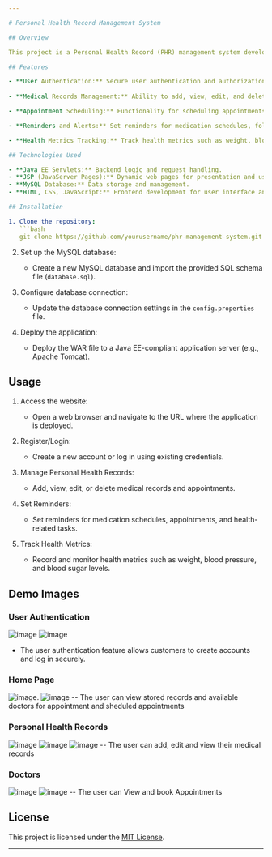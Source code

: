 ```yaml
---

# Personal Health Record Management System

## Overview

This project is a Personal Health Record (PHR) management system developed using Java EE servlets, JSP, and MySQL database. The system enables users to securely store, manage, and access their personal health information online. It provides features for adding medical records, scheduling appointments, setting reminders, and tracking health metrics.

## Features

- **User Authentication:** Secure user authentication and authorization system for accessing personal health records.
  
- **Medical Records Management:** Ability to add, view, edit, and delete medical records such as doctor visits, prescriptions, test results, and treatments.

- **Appointment Scheduling:** Functionality for scheduling appointments with healthcare providers, including date, time, and reason for the appointment.

- **Reminders and Alerts:** Set reminders for medication schedules, follow-up appointments, and health-related tasks.

- **Health Metrics Tracking:** Track health metrics such as weight, blood pressure, blood sugar levels, and other vital signs over time.

## Technologies Used

- **Java EE Servlets:** Backend logic and request handling.
- **JSP (JavaServer Pages):** Dynamic web pages for presentation and user interface.
- **MySQL Database:** Data storage and management.
- **HTML, CSS, JavaScript:** Frontend development for user interface and interactivity.

## Installation

1. Clone the repository:
   ```bash
   git clone https://github.com/yourusername/phr-management-system.git
   ```

2. Set up the MySQL database:
   - Create a new MySQL database and import the provided SQL schema file (`database.sql`).

3. Configure database connection:
   - Update the database connection settings in the `config.properties` file.

4. Deploy the application:
   - Deploy the WAR file to a Java EE-compliant application server (e.g., Apache Tomcat).

## Usage

1. Access the website:
   - Open a web browser and navigate to the URL where the application is deployed.

2. Register/Login:
   - Create a new account or log in using existing credentials.

3. Manage Personal Health Records:
   - Add, view, edit, or delete medical records and appointments.

4. Set Reminders:
   - Set reminders for medication schedules, appointments, and health-related tasks.

5. Track Health Metrics:
   - Record and monitor health metrics such as weight, blood pressure, and blood sugar levels.

## Demo Images


### User Authentication
![image](https://github.com/Anands001/phr-project/assets/110816114/ed4d6f89-ee08-4e25-a7d2-58577205c63c)
![image](https://github.com/Anands001/phr-project/assets/110816114/59f79781-a2cd-4cd8-996d-de1a8bc5e367)
- The user authentication feature allows customers to create accounts and log in securely.

### Home Page
![image](https://github.com/Anands001/phr-project/assets/110816114/494cbbab-b466-4a74-9882-08e640544209).
![image](https://github.com/Anands001/phr-project/assets/110816114/e6e9b809-df9f-4c83-b34c-ff194c9ad73b)
-- The user can view stored records and available doctors for appointment and sheduled appointments

### Personal Health Records
![image](https://github.com/Anands001/phr-project/assets/110816114/6bc4e327-8f6b-4919-a8d4-4d030966be86)
![image](https://github.com/Anands001/phr-project/assets/110816114/ba0e51f1-f6a8-466b-adb7-6437185f52ad)
![image](https://github.com/Anands001/phr-project/assets/110816114/ac454077-083c-4cdb-ba21-5b0925a2dac4)
-- The user can add, edit and view their medical records

### Doctors
![image](https://github.com/Anands001/phr-project/assets/110816114/a9bc7bb5-45b6-4653-bd1e-706cb7fcff86)
![image](https://github.com/Anands001/phr-project/assets/110816114/8eaf9523-0bf3-4d49-aa03-ad93a5de9bfb)
-- The user can View and book Appointments

## License

This project is licensed under the [MIT License](LICENSE).

---
```

